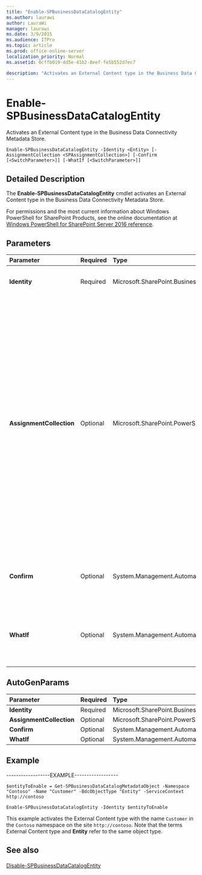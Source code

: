 ```yaml
---
title: "Enable-SPBusinessDataCatalogEntity"
ms.author: laurawi
author: LauraWi
manager: laurawi
ms.date: 3/9/2015
ms.audience: ITPro
ms.topic: article
ms.prod: office-online-server
localization_priority: Normal
ms.assetid: 0cffb019-dd5e-41b2-8eef-fe5b552d7ec7

description: "Activates an External Content type in the Business Data Connectivity Metadata Store."
---
```


# Enable-SPBusinessDataCatalogEntity

Activates an External Content type in the Business Data Connectivity Metadata Store.
  
```
Enable-SPBusinessDataCatalogEntity -Identity <Entity> [-AssignmentCollection <SPAssignmentCollection>] [-Confirm [<SwitchParameter>]] [-WhatIf [<SwitchParameter>]]
```

## Detailed Description

The **Enable-SPBusinessDataCatalogEntity** cmdlet activates an External Content type in the Business Data Connectivity Metadata Store. 
  
For permissions and the most current information about Windows PowerShell for SharePoint Products, see the online documentation at [Windows PowerShell for SharePoint Server 2016 reference](https://go.microsoft.com/fwlink/p/?LinkId=671715).
  
## Parameters

|**Parameter**|**Required**|**Type**|**Description**|
|:-----|:-----|:-----|:-----|
|**Identity** <br/> |Required  <br/> |Microsoft.SharePoint.BusinessData.Administration.Entity  <br/> |Specifies the External Content type in the Business Data Connectivity Metadata Store to activate.  <br/> |
|**AssignmentCollection** <br/> |Optional  <br/> |Microsoft.SharePoint.PowerShell.SPAssignmentCollection  <br/> |Manages objects for the purpose of proper disposal. Use of objects, such as **SPWeb** or **SPSite**, can use large amounts of memory and use of these objects in Windows PowerShell scripts requires proper memory management. Using the **SPAssignment** object, you can assign objects to a variable and dispose of the objects after they are needed to free up memory. When **SPWeb**, **SPSite**, or **SPSiteAdministration** objects are used, the objects are automatically disposed of if an assignment collection or the **Global** parameter is not used.  <br/> > [!NOTE]> When the **Global** parameter is used, all objects are contained in the global store. If objects are not immediately used, or disposed of by using the **Stop-SPAssignment** command, an out-of-memory scenario can occur.           |
|**Confirm** <br/> |Optional  <br/> |System.Management.Automation.SwitchParameter  <br/> |Prompts you for confirmation before executing the command. For more information, type the following command: **get-help about_commonparameters** <br/> |
|**WhatIf** <br/> |Optional  <br/> |System.Management.Automation.SwitchParameter  <br/> |Displays a message that describes the effect of the command instead of executing the command. For more information, type the following command: **get-help about_commonparameters** <br/> |
   
## AutoGenParams

|**Parameter**|**Required**|**Type**|**Description**|
|:-----|:-----|:-----|:-----|
|**Identity** <br/> |Required  <br/> |Microsoft.SharePoint.BusinessData.Administration.Entity  <br/> ||
|**AssignmentCollection** <br/> |Optional  <br/> |Microsoft.SharePoint.PowerShell.SPAssignmentCollection  <br/> ||
|**Confirm** <br/> |Optional  <br/> |System.Management.Automation.SwitchParameter  <br/> ||
|**WhatIf** <br/> |Optional  <br/> |System.Management.Automation.SwitchParameter  <br/> ||
   
## Example

------------------EXAMPLE------------------
  
```
$entityToEnable = Get-SPBusinessDataCatalogMetadataObject -Namespace "Contoso" -Name "Customer" -BdcObjectType "Entity" -ServiceContext http://contoso
```

```
Enable-SPBusinessDataCatalogEntity -Identity $entityToEnable
```

This example activates the External Content type with the name  `Customer` in the  `Contoso` namespace on the site  `http://contoso`. Note that the terms External Content type and **Entity** refer to the same object type. 
  
## See also

#### 

[Disable-SPBusinessDataCatalogEntity](disable-spbusinessdatacatalogentity.md)


